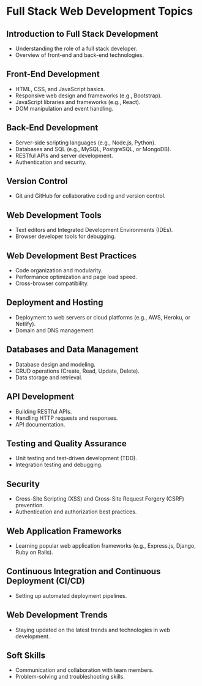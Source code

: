 # Full Stack Web Development Topics

## Introduction to Full Stack Development

- Understanding the role of a full stack developer.
- Overview of front-end and back-end technologies.

## Front-End Development

- HTML, CSS, and JavaScript basics.
- Responsive web design and frameworks (e.g., Bootstrap).
- JavaScript libraries and frameworks (e.g., React).
- DOM manipulation and event handling.

## Back-End Development

- Server-side scripting languages (e.g., Node.js, Python).
- Databases and SQL (e.g., MySQL, PostgreSQL, or MongoDB).
- RESTful APIs and server development.
- Authentication and security.

## Version Control

- Git and GitHub for collaborative coding and version control.

## Web Development Tools

- Text editors and Integrated Development Environments (IDEs).
- Browser developer tools for debugging.

## Web Development Best Practices

- Code organization and modularity.
- Performance optimization and page load speed.
- Cross-browser compatibility.

## Deployment and Hosting

- Deployment to web servers or cloud platforms (e.g., AWS, Heroku, or Netlify).
- Domain and DNS management.

## Databases and Data Management

- Database design and modeling.
- CRUD operations (Create, Read, Update, Delete).
- Data storage and retrieval.

## API Development

- Building RESTful APIs.
- Handling HTTP requests and responses.
- API documentation.

## Testing and Quality Assurance

- Unit testing and test-driven development (TDD).
- Integration testing and debugging.

## Security

- Cross-Site Scripting (XSS) and Cross-Site Request Forgery (CSRF) prevention.
- Authentication and authorization best practices.

## Web Application Frameworks

- Learning popular web application frameworks (e.g., Express.js, Django, Ruby on Rails).

## Continuous Integration and Continuous Deployment (CI/CD)

- Setting up automated deployment pipelines.

## Web Development Trends

- Staying updated on the latest trends and technologies in web development.

## Soft Skills

- Communication and collaboration with team members.
- Problem-solving and troubleshooting skills.
